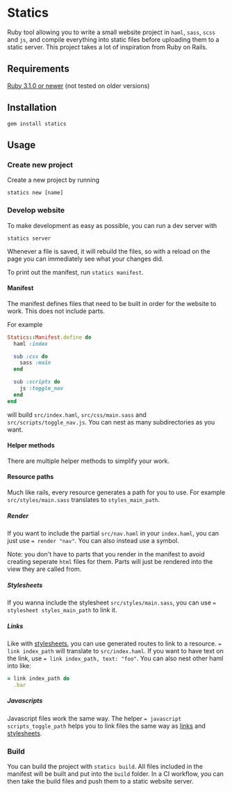 # Statics
Ruby tool allowing you to write a small website project in `haml`, `sass`, `scss` and `js`, and compile everything into static files before uploading them to a static server. This project takes a lot of inspiration from Ruby on Rails.

## Requirements
[Ruby 3.1.0 or newer](https://www.ruby-lang.org/) (not tested on older versions)

## Installation
`gem install statics`

## Usage
### Create new project
Create a new project by running
```
statics new [name]
```

### Develop website
To make development as easy as possible, you can run a dev server with
```
statics server
```
Whenever a file is saved, it will rebuild the files, so with a reload on the page you can immediately see what your changes did.

To print out the manifest, run `statics manifest`.

#### Manifest
The manifest defines files that need to be built in order for the website to work. This does not include parts.

For example
```ruby
Statics::Manifest.define do
  haml :index

  sub :css do
    sass :main
  end

  sub :scripts do
    js :toggle_nav
  end
end
```
will build `src/index.haml`, `src/css/main.sass` and `src/scripts/toggle_nav.js`. You can nest as many subdirectories as you want.

#### Helper methods
There are multiple helper methods to simplify your work.

#### Resource paths
Much like rails, every resource generates a path for you to use. For example `src/styles/main.sass` translates to `styles_main_path`.

##### Render
If you want to include the partial `src/nav.haml` in your `index.haml`, you can just use `= render "nav"`. You can also instead use a symbol.

Note: you don't have to parts that you render in the manifest to avoid creating seperate `html` files for them. Parts will just be rendered into the view they are called from.

##### Stylesheets
If you wanna include the stylesheet `src/styles/main.sass`, you can use `= stylesheet styles_main_path` to link it.

##### Links
Like with [stylesheets](#stylesheets), you can use generated routes to link to a resource. `= link index_path` will translate to `src/index.haml`.
If you want to have text on the link, use `= link index_path, text: "foo"`. You can also nest other haml into like:
```ruby
= link index_path do
  .bar
```

##### Javascripts
Javascript files work the same way. The helper `= javascript scripts_toggle_path` helps you to link files the same way as [links](#links) and [stylesheets](#stylesheets).

### Build
You can build the project with `statics build`. All files included in the manifest will be built and put into the `build` folder. In a CI workflow, you can then take the build files and push them to a static website server.
